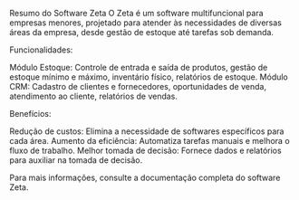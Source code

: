 Resumo do Software Zeta
O Zeta é um software multifuncional para empresas menores, projetado para atender às necessidades de diversas áreas da empresa, desde gestão de estoque até tarefas sob demanda.

Funcionalidades:

Módulo Estoque: Controle de entrada e saída de produtos, gestão de estoque mínimo e máximo, inventário físico, relatórios de estoque.
Módulo CRM: Cadastro de clientes e fornecedores, oportunidades de venda, atendimento ao cliente, relatórios de vendas.

Benefícios:

Redução de custos: Elimina a necessidade de softwares específicos para cada área.
Aumento da eficiência: Automatiza tarefas manuais e melhora o fluxo de trabalho.
Melhor tomada de decisão: Fornece dados e relatórios para auxiliar na tomada de decisão.

Para mais informações, consulte a documentação completa do software Zeta.